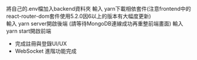 將自己的.env檔加入backend資料夾
輸入 yarn下載相依套件(注意frontend中的react-router-dom套件使用5.2.0因6以上的版本有大幅度更新)  
輸入 yarn server開啟後端 (請等待MongoDB連線成功再重整前端畫面)
輸入 yarn start開啟前端

- 完成註冊與登錄UI/UX
- WebSocket 進階功能完成

  

